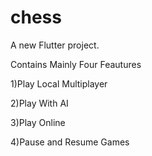# chess

A new Flutter project.

Contains Mainly Four Feautures

1)Play Local Multiplayer

2)Play With AI

3)Play Online

4)Pause and Resume Games
